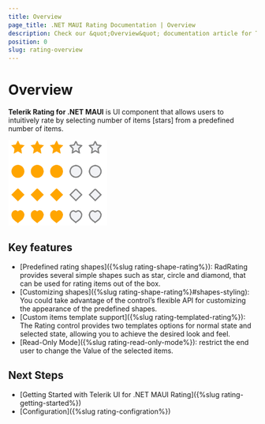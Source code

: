```yaml
---
title: Overview
page_title: .NET MAUI Rating Documentation | Overview
description: Check our &quot;Overview&quot; documentation article for Telerik Rating for .NET MAUI.
position: 0
slug: rating-overview
---
```


# Overview

**Telerik Rating for .NET MAUI** is UI component that allows users to intuitively rate by selecting number of items [stars] from a predefined number of items.

![RatingOverview](images/rating-overview.png)

## Key features

* [Predefined rating shapes]({%slug rating-shape-rating%}): RadRating provides several simple shapes such as star, circle and diamond, that can be used for rating items out of the box.
* [Customizing shapes]({%slug rating-shape-rating%}#shapes-styling): You could take advantage of the control’s flexible API for customizing the appearance of the predefined shapes.
* [Custom items template support]({%slug rating-templated-rating%}): The Rating control provides two templates options for normal state and selected state, allowing you to achieve the desired look and feel.
* [Read-Only Mode]({%slug rating-read-only-mode%}): restrict the end user to change the Value of the selected items. 

## Next Steps

- [Getting Started with Telerik UI for .NET MAUI Rating]({%slug rating-getting-started%})
- [Configuration]({%slug rating-configration%})
